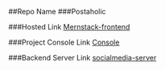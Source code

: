 ##Repo Name
###Postaholic

###Hosted Link
[Mernstack-frontend](https://mernstack-frontend-24efe.web.app/)

###Project Console Link
[Console](https://console.firebase.google.com/project/mernstack-frontend-24efe/overview)

###Backend Server Link
[socialmedia-server](https://socialmedia-server.herokuapp.com/)

